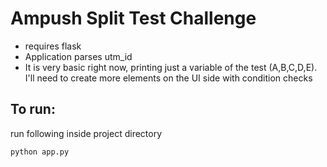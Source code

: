 
# Ampush Split Test Challenge
* requires flask
* Application parses utm_id
* It is very basic right now, printing just a variable of the test (A,B,C,D,E). I'll need to create more elements on the UI side with condition checks

## To run:
run following inside project directory
```
python app.py
```
